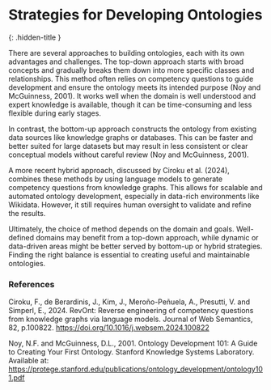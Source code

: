 # Strategies for Developing Ontologies
{: .hidden-title }

There are several approaches to building ontologies, each with its own advantages and challenges. The top-down approach starts with broad concepts and gradually breaks them down into more specific classes and relationships. This method often relies on competency questions to guide development and ensure the ontology meets its intended purpose (Noy and McGuinness, 2001). It works well when the domain is well understood and expert knowledge is available, though it can be time-consuming and less flexible during early stages.

In contrast, the bottom-up approach constructs the ontology from existing data sources like knowledge graphs or databases. This can be faster and better suited for large datasets but may result in less consistent or clear conceptual models without careful review (Noy and McGuinness, 2001).

A more recent hybrid approach, discussed by Ciroku et al. (2024), combines these methods by using language models to generate competency questions from knowledge graphs. This allows for scalable and automated ontology development, especially in data-rich environments like Wikidata. However, it still requires human oversight to validate and refine the results.

Ultimately, the choice of method depends on the domain and goals. Well-defined domains may benefit from a top-down approach, while dynamic or data-driven areas might be better served by bottom-up or hybrid strategies. Finding the right balance is essential to creating useful and maintainable ontologies.

### References

Ciroku, F., de Berardinis, J., Kim, J., Meroño-Peñuela, A., Presutti, V. and Simperl, E., 2024. RevOnt: Reverse engineering of competency questions from knowledge graphs via language models. Journal of Web Semantics, 82, p.100822. https://doi.org/10.1016/j.websem.2024.100822

Noy, N.F. and McGuinness, D.L., 2001. Ontology Development 101: A Guide to Creating Your First Ontology. Stanford Knowledge Systems Laboratory. Available at: https://protege.stanford.edu/publications/ontology_development/ontology101.pdf
